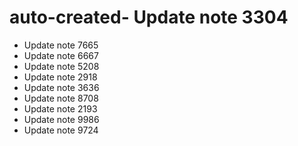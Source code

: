 # auto-created- Update note 3304
- Update note 7665
- Update note 6667
- Update note 5208
- Update note 2918
- Update note 3636
- Update note 8708
- Update note 2193
- Update note 9986
- Update note 9724
